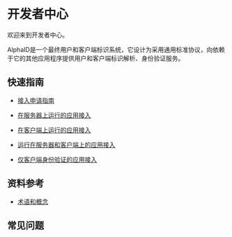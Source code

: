 # 开发者中心

欢迎来到开发者中心。

AlphaID是一个最终用户和客户端标识系统，它设计为采用通用标准协议，向依赖于它的其他应用程序提供用户和客户端标识解析、身份验证服务。

## 快速指南

* [接入申请指南](QuickGuides/Request.md)

* [在服务器上运行的应用接入](QuickGuides/AppOnServer.md)
* [在客户端上运行的应用接入](QuickGuides/AppOnClient.md)
* [运行在服务器和客户端上的应用接入](QuickGuides/APPOnBothServerAndClient.md)
* [仅客户端身份验证的应用接入](QuickGuides/ClientCredentials.md)

## 资料参考

* [术语和概念](KB/TermsAndConcepts.md)

## 常见问题

